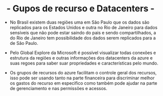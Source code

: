 <div align="center">
  <h1>- Gupos de recurso e Datacenters -</h1>
</div>

 - No Brasil existem duas regiões uma em São Paulo que os dados são replicados para os Estados Unidos e outra no Rio de Janeiro para dados sensíveis que não pode estar saindo do pais e sendo compartilhados, a do Rio de Janeiro tem possibilidade dos dados serem replicados para a de São Paulo.

 - Pelo Global Explore da Microsoft é possível visualizar todas conexões e estrutura da regiões e outras informações dos datacenters da azure e suas regoes para saber suar propriedades e características pelo mundo.

- Os grupos de recursos do azure facilitam o controle geral dos recursos, isso pode ser usando tanto na parte financeira para discriminar melhor os gastos do recurso em especifico como também pode ajudar na parte de gerenciamento e nas permissões e acessos.

